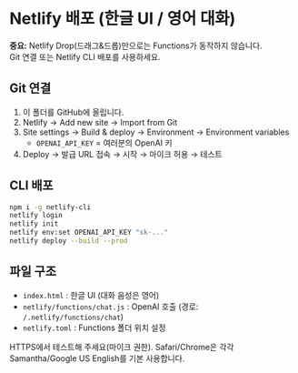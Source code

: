 # Netlify 배포 (한글 UI / 영어 대화)

**중요:** Netlify Drop(드래그&드롭)만으로는 Functions가 동작하지 않습니다.  
Git 연결 또는 Netlify CLI 배포를 사용하세요.

## Git 연결
1. 이 폴더를 GitHub에 올립니다.
2. Netlify → Add new site → Import from Git
3. Site settings → Build & deploy → Environment → Environment variables
   - `OPENAI_API_KEY` = 여러분의 OpenAI 키
4. Deploy → 발급 URL 접속 → 시작 → 마이크 허용 → 테스트

## CLI 배포
```bash
npm i -g netlify-cli
netlify login
netlify init
netlify env:set OPENAI_API_KEY "sk-..."
netlify deploy --build --prod
```

## 파일 구조
- `index.html` : 한글 UI (대화 음성은 영어)
- `netlify/functions/chat.js` : OpenAI 호출 (경로: `/.netlify/functions/chat`)
- `netlify.toml` : Functions 폴더 위치 설정

HTTPS에서 테스트해 주세요(마이크 권한). Safari/Chrome은 각각 Samantha/Google US English를 기본 사용합니다.
